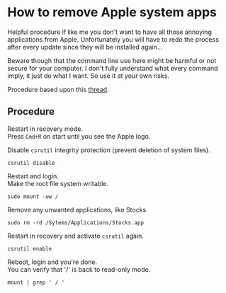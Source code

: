 How to remove Apple system apps
===============================

Helpful procedure if like me you don't want to have all those annoying
applications from Apple. Unfortunately you will have to redo the process
after every update since they will be installed again...

Beware though that the command line use here might be harmful or not secure
for your computer. I don't fully understand what every command
imply, it just do what I want. So use it at your own risks.

Procedure based upon this [thread](https://superuser.com/questions/1490326/how-to-delete-system-apps-in-macos-catalina).

Procedure
---------

Restart in recovery mode.\
Press `Cmd+R` on start until you see the Apple logo.

Disable `csrutil` integrity protection (prevent deletion of system files).
```
csrutil disable
```

Restart and login.\
Make the root file system writable.
```
sudo mount -uw /
```

Remove any unwanted applications, like Stocks.
```
sudo rm -rd /Sytems/Applications/Stocks.app
```

Restart in recovery and activate `csrutil` again.
```
csrutil enable
```

Reboot, login and you're done.\
You can verify that '/' is back to read-only mode.
```
mount | grep ' / '
```


